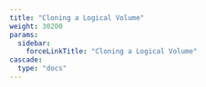 ```yaml
---
title: "Cloning a Logical Volume"
weight: 30200
params:
  sidebar:
    forceLinkTitle: "Cloning a Logical Volume"
cascade:
  type: "docs"
---
```


